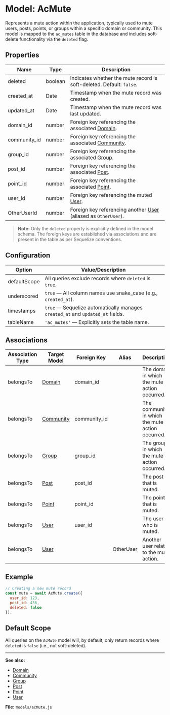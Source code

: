 # Model: AcMute

Represents a mute action within the application, typically used to mute users, posts, points, or groups within a specific domain or community. This model is mapped to the `ac_mutes` table in the database and includes soft-delete functionality via the `deleted` flag.

## Properties

| Name         | Type    | Description                                                                 |
|--------------|---------|-----------------------------------------------------------------------------|
| deleted      | boolean | Indicates whether the mute record is soft-deleted. Default: `false`.        |
| created_at   | Date    | Timestamp when the mute record was created.                                 |
| updated_at   | Date    | Timestamp when the mute record was last updated.                            |
| domain_id    | number  | Foreign key referencing the associated [Domain](./Domain.md).               |
| community_id | number  | Foreign key referencing the associated [Community](./Community.md).         |
| group_id     | number  | Foreign key referencing the associated [Group](./Group.md).                 |
| post_id      | number  | Foreign key referencing the associated [Post](./Post.md).                   |
| point_id     | number  | Foreign key referencing the associated [Point](./Point.md).                 |
| user_id      | number  | Foreign key referencing the muted [User](./User.md).                        |
| OtherUserId  | number  | Foreign key referencing another [User](./User.md) (aliased as `OtherUser`). |

> **Note:** Only the `deleted` property is explicitly defined in the model schema. The foreign keys are established via associations and are present in the table as per Sequelize conventions.

## Configuration

| Option         | Value/Description                                                                                 |
|----------------|--------------------------------------------------------------------------------------------------|
| defaultScope   | All queries exclude records where `deleted` is `true`.                                            |
| underscored    | `true` — All column names use snake_case (e.g., `created_at`).                                   |
| timestamps     | `true` — Sequelize automatically manages `created_at` and `updated_at` fields.                   |
| tableName      | `'ac_mutes'` — Explicitly sets the table name.                                                   |

## Associations

| Association Type | Target Model         | Foreign Key   | Alias      | Description                                      |
|------------------|---------------------|--------------|------------|--------------------------------------------------|
| belongsTo        | [Domain](./Domain.md)     | domain_id    |            | The domain in which the mute action occurred.     |
| belongsTo        | [Community](./Community.md) | community_id |            | The community in which the mute action occurred.  |
| belongsTo        | [Group](./Group.md)       | group_id     |            | The group in which the mute action occurred.      |
| belongsTo        | [Post](./Post.md)         | post_id      |            | The post that is muted.                           |
| belongsTo        | [Point](./Point.md)       | point_id     |            | The point that is muted.                          |
| belongsTo        | [User](./User.md)         | user_id      |            | The user who is muted.                            |
| belongsTo        | [User](./User.md)         |              | OtherUser  | Another user related to the mute action.          |

## Example

```javascript
// Creating a new mute record
const mute = await AcMute.create({
  user_id: 123,
  post_id: 456,
  deleted: false
});
```

## Default Scope

All queries on the `AcMute` model will, by default, only return records where `deleted` is `false` (i.e., not soft-deleted).

---

**See also:**  
- [Domain](./Domain.md)  
- [Community](./Community.md)  
- [Group](./Group.md)  
- [Post](./Post.md)  
- [Point](./Point.md)  
- [User](./User.md)  

**File:** `models/acMute.js`